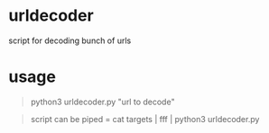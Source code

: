 # urldecoder

script for decoding bunch of urls

# usage

> python3 urldecoder.py "url to decode"
 
> script can be piped = cat targets | fff | python3 urldecoder.py
